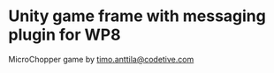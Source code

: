 Unity game frame with messaging plugin for WP8
==============================================
MicroChopper game by timo.anttila@codetive.com